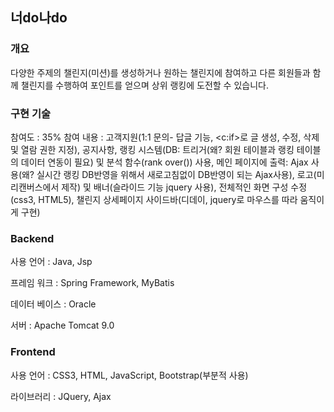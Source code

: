 ## 너do나do   

### 개요
다양한 주제의 챌린지(미션)를 생성하거나 원하는 챌린지에 참여하고 다른 회원들과 함께 챌린지를 수행하여 포인트를 얻으며 상위 랭킹에 도전할 수 있습니다.


### 구현 기술
참여도 : 35%
참여 내용 :  고객지원(1:1 문의- 답글 기능, <c:if>로 글 생성, 수정, 삭제 및 열람 권한 지정), 공지사항,
             랭킹 시스템(DB: 트리거(왜? 회원 테이블과 랭킹 테이블의 데이터 연동이 필요) 및 분석 함수(rank over()) 사용, 
             메인 페이지에 출력: Ajax 사용(왜? 실시간 랭킹 DB반영을 위해서 새로고침없이 DB반영이 되는 Ajax사용), 
             로고(미리캔버스에서 제작) 및 배너(슬라이드 기능 jquery 사용), 전체적인 화면 구성 수정(css3, HTML5), 
             챌린지 상세페이지 사이드바(디데이, jquery로 마우스를 따라 움직이게 구현) 


### Backend

사용 언어 : Java, Jsp

프레임 워크 : Spring Framework, MyBatis              

데이터 베이스 : Oracle

서버 : Apache Tomcat 9.0


### Frontend

사용 언어 :  CSS3, HTML, JavaScript, Bootstrap(부분적 사용)

라이브러리 : JQuery, Ajax


